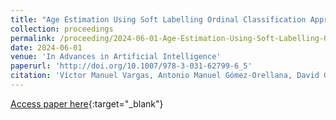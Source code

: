 ```yaml
---
title: "Age Estimation Using Soft Labelling Ordinal Classification Approaches"
collection: proceedings
permalink: /proceeding/2024-06-01-Age-Estimation-Using-Soft-Labelling-Ordinal-Classification-Approaches
date: 2024-06-01
venue: 'In Advances in Artificial Intelligence'
paperurl: 'http://doi.org/10.1007/978-3-031-62799-6_5'
citation: 'Víctor Manuel Vargas, Antonio Manuel Gómez-Orellana, David Guijo-Rubio, Francisco Bérchez-Moreno, <strong>Pedro Antonio Gutiérrez</strong>, César Hervás-Martínez, &quot;Age Estimation Using Soft Labelling Ordinal Classification Approaches.&quot; In Advances in Artificial Intelligence, Vol. 14640, 2024, CAEPIA, pp.40--49.'
---
```

[Access paper here](http://doi.org/10.1007/978-3-031-62799-6_5){:target="_blank"}
